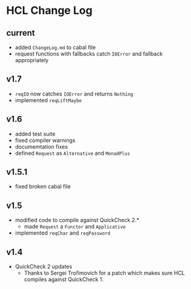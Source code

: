 # HCL Change Log

## current

* added `ChangeLog.md` to cabal file
* request functions with fallbacks catch `IOError` and fallback appropriately

## v1.7

* `reqIO` now catches `IOError` and returns `Nothing`
* implemented `reqLiftMaybe`

## v1.6

* added test suite
* fixed compiler warnings
* documemtation fixes
* defined `Request` as `Alternative` and `MonadPlus`

## v1.5.1

* fixed broken cabal file

## v1.5

* modified code to compile against QuickCheck 2.*
  * made `Request` a `Functor` and `Applicative`
* implemented `reqChar` and `reqPassword`

## v1.4

* QuickCheck 2 updates
  * Thanks to Sergei Trofimovich for a patch which makes sure HCL compiles against QuickCheck 1.
